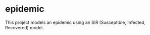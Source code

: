 # epidemic

This project models an epidemic using an SIR (Susceptible, Infected, Recovered) model. 
